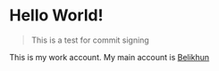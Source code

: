 # Hello World!

> This is a test for commit signing

This is my work account. My main account is [Belikhun](https://github.com/Belikhun)

